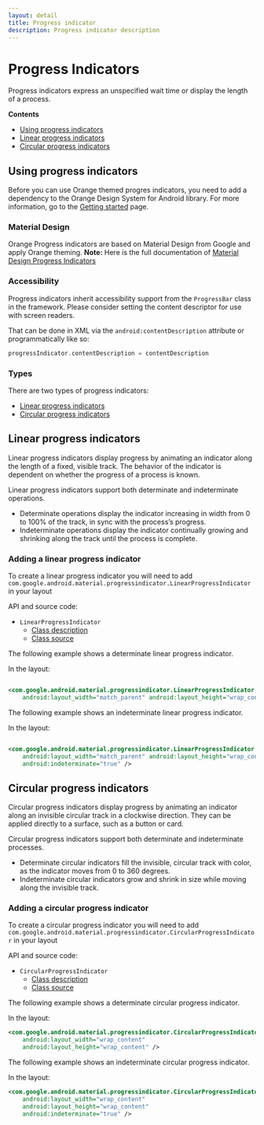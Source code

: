```yaml
---
layout: detail
title: Progress indicator
description: Progress indicator description
---
```


# Progress Indicators

Progress indicators express an unspecified wait time or display the length of a process.

**Contents**

* [Using progress indicators](#using-progress-indicators)
* [Linear progress indicators](#linear-progress-indicators)
* [Circular progress indicators](#circular-progress-indicators)

## Using progress indicators

Before you can use Orange themed progres indicators, you need to add a dependency to the Orange
Design System for Android library. For more information, go to the
[Getting started](../getting-started.md) page.

### Material Design

Orange Progress indicators are based on Material Design from Google and apply Orange theming.
**Note:** Here is the full documentation
of [Material Design Progress Indicators](https://material.io/components/progress-indicators/)

### Accessibility

Progress indicators inherit accessibility support from the `ProgressBar` class in the framework.
Please consider setting the content descriptor for use with screen readers.

That can be done in XML via the `android:contentDescription` attribute or programmatically like so:

```kt
progressIndicator.contentDescription = contentDescription
```

### Types

There are two types of progress indicators:

- [Linear progress indicators](#linear-progress-indicators)
- [Circular progress indicators](#circular-progress-indicators)

## Linear progress indicators

Linear progress indicators display progress by animating an indicator along the length of a fixed,
visible track. The behavior of the indicator is dependent on whether the progress of a process is
known.

Linear progress indicators support both determinate and indeterminate operations.

* Determinate operations display the indicator increasing in width from 0 to 100% of the track, in
  sync with the process’s progress.
* Indeterminate operations display the indicator continually growing and shrinking along the track
  until the process is complete.

### Adding a linear progress indicator

To create a linear progress indicator you will need to
add `com.google.android.material.progressindicator.LinearProgressIndicator` in your layout

API and source code:

*   `LinearProgressIndicator`
    *   [Class description](https://developer.android.com/reference/com/google/android/material/progressindicator/LinearProgressIndicator)
    *   [Class source](https://github.com/material-components/material-components-android/tree/master/lib/java/com/google/android/material/progressindicator/LinearProgressIndicator.java)


The following example shows a determinate linear progress indicator.

In the layout:

```xml

<com.google.android.material.progressindicator.LinearProgressIndicator
    android:layout_width="match_parent" android:layout_height="wrap_content" />
```

The following example shows an indeterminate linear progress indicator.

In the layout:

```xml

<com.google.android.material.progressindicator.LinearProgressIndicator
    android:layout_width="match_parent" android:layout_height="wrap_content"
    android:indeterminate="true" />
```

## Circular progress indicators

Circular progress indicators display progress by animating an indicator along an
invisible circular track in a clockwise direction. They can be applied directly
to a surface, such as a button or card.

Circular progress indicators support both determinate and indeterminate
processes.

*   Determinate circular indicators fill the invisible, circular track with
    color, as the indicator moves from 0 to 360 degrees.
*   Indeterminate circular indicators grow and shrink in size while moving along
    the invisible track.

### Adding a circular progress indicator

To create a circular progress indicator you will need to
add `com.google.android.material.progressindicator.CircularProgressIndicator` in your layout

API and source code:

*   `CircularProgressIndicator`
    *   [Class description](https://developer.android.com/reference/com/google/android/material/progressindicator/CircularProgressIndicator)
    *   [Class source](https://github.com/material-components/material-components-android/tree/master/lib/java/com/google/android/material/progressindicator/CircularProgressIndicator.java)

The following example shows a determinate circular progress indicator.

In the layout:

```xml
<com.google.android.material.progressindicator.CircularProgressIndicator
    android:layout_width="wrap_content"
    android:layout_height="wrap_content" />
```

The following example shows an indeterminate circular progress indicator.

In the layout:

```xml
<com.google.android.material.progressindicator.CircularProgressIndicator
    android:layout_width="wrap_content"
    android:layout_height="wrap_content"
    android:indeterminate="true" />
```
